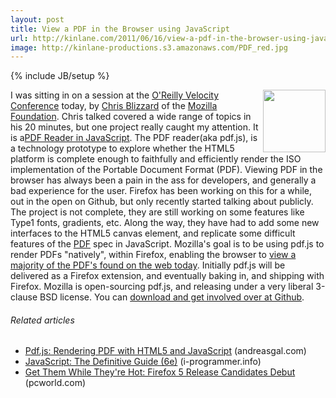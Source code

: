 ```yaml
---
layout: post
title: View a PDF in the Browser using JavaScript
url: http://kinlane.com/2011/06/16/view-a-pdf-in-the-browser-using-javascript/
image: http://kinlane-productions.s3.amazonaws.com/PDF_red.jpg
---
```

{% include JB/setup %}
<img src="http://kinlane-productions.s3.amazonaws.com/PDF_red.jpg"  width="100" align="right" />
I was sitting in on a session at the <a title="Oreilly Velocity Conference" href="http://velocityconf.com/velocity2011">O'Reilly Velocity Conference</a> today, by <a title="Chris Blizzard" href="http://en.wikipedia.org/wiki/Christopher_Blizzard">Chris Blizzard</a> of the <a title="Mozilla Foundation" href="http://www.mozilla.org/foundation/">Mozilla Foundation</a>. Chris talked covered a wide range of topics in his 20 minutes, but one project really caught my attention.
It is a<a title="PDF Reader in javascript" href="https://github.com/andreasgal/pdf.js">PDF Reader in JavaScript</a>. The PDF reader(aka pdf.js), is a technology prototype to explore whether the HTML5 platform is complete enough to faithfully and efficiently render the ISO implementation of the Portable Document Format (PDF).
Viewing PDF in the browser has always been a pain in the ass for developers, and generally a bad experience for the user. Firefox has been working on this for a while, out in the open on Github, but only recently started talking about publicly.
The project is not complete, they are still working on some features like Type1 fonts, gradients, etc. Along the way, they have had to add some new interfaces to the HTML5 canvas element, and replicate some difficult features of the <a title="PDF" href="http://www.kinlane.com/category/pdf/">PDF</a> spec in JavaScript.
Mozilla's goal is to be using pdf.js to render PDFs "natively", within Firefox, enabling the browser to <a title="view a majority of the PDF's found on the web today" href="http://developer.mimeo.com/index.php">view a majority of the PDF's found on the web today</a>. Initially pdf.js will be delivered as a Firefox extension, and eventually baking in, and shipping with Firefox.
Mozilla is open-sourcing pdf.js, and releasing under a very liberal 3-clause BSD license. You can <a title="download and get involved at Github" href="https://github.com/andreasgal/pdf.js">download and get involved over at Github</a>.
<h6 class="zemanta-related-title c2">
     Related articles
</h6>
<ul class="zemanta-article-ul">
     <li class="zemanta-article-ul-li">
          <a href="http://andreasgal.com/2011/06/15/pdf-js/">Pdf.js: Rendering PDF with HTML5 and JavaScript</a> (andreasgal.com)
     </li>
     <li class="zemanta-article-ul-li">
          <a href="http://www.i-programmer.info/bookreviews/29-javascript/2610-javascript-the-definitive-guide-6e.html">JavaScript: The Definitive Guide (6e)</a> (i-programmer.info)
     </li>
     <li class="zemanta-article-ul-li">
          <a href="http://www.pcworld.com/article/230446/get_them_while_theyre_hot_firefox5_release_candidates_debut.html">Get Them While They're Hot: Firefox 5 Release Candidates Debut</a> (pcworld.com)
     </li>
</ul>